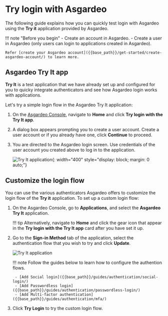 # Try login with Asgardeo

The following guide explains how you can quickly test login with Asgardeo using the **Try it** application provided by Asgardeo.

!!! note "Before you begin"
    - Create an account in Asgardeo.
    - Create a user in Asgardeo (only users can login to applications created in Asgardeo). </b>

    Refer [create your Asgardeo account]({{base_path}}/get-started/create-asgardeo-account/) to learn more.

## Asgardeo Try It app

**Try It** is a test application that we have already set up and configured for you to quicky integrate authenticators and see how Asgardeo login works with applications.

Let's try a simple login flow in the Asgardeo Try It application:

1. On the [Asgardeo Console](https://console.asgardeo.io/login), navigate to **Home** and click **Try login with the Try It app**.

2. A dialog box appears prompting you to create a user account. Create a user account or if you already have one, click **Continue** to proceed.

3. You are directed to the Asgardeo login screen. Use credentials of the user account you created above to log in to the application.

    ![Try It application]({{base_path}}/assets/img/get-started/try-it-login-screen.png){: width="400" style="display: block; margin: 0 auto;"}

## Customize the login flow

You can use the various authenticators Asgardeo offers to customize the login flow of the **Try it** application. To set up a custom login flow:

1. On the Asgardeo Console, go to **Applications**, and select the **Asgardeo Try It** application.

    !!! tip
        Alternatively, navigate to **Home** and click the gear icon that appear in the **Try login with the Try It app** card after you have set it up.

2. Go to the **Sign-in Method** tab of the application, select the authentication flow that you wish to try and click **Update**.

    ![Try It application]({{base_path}}/assets/img/get-started/custom-login-flow.png)

    !!! note
        Follow the guides below to learn how to configure the authention flows.

        - [Add Social login]({{base_path}}/guides/authentication/social-login/)
        - [Add Passwordless login]({{base_path}}/guides/authentication/passwordless-login/)
        - [Add Multi-factor authentication]({{base_path}}/guides/authentication/mfa/)


3. Click **Try Login** to try the custom login flow.